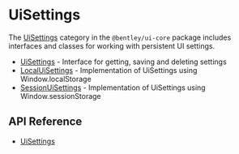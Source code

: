 # UiSettings

The [UiSettings]($ui-core:Inputs) category in the `@bentley/ui-core` package includes
interfaces and classes for working with persistent UI settings.

* [UiSettings]($ui-core) - Interface for getting, saving and deleting settings
* [LocalUiSettings]($ui-core) - Implementation of UiSettings using Window.localStorage
* [SessionUiSettings]($ui-core) - Implementation of UiSettings using Window.sessionStorage

## API Reference

* [UiSettings]($ui-core:UiSettings)

